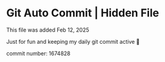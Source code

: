 # Git Auto Commit | Hidden File

This file was added Feb 12, 2025

Just for fun and keeping my daily git commit active 🤪

commit number: 1674828
